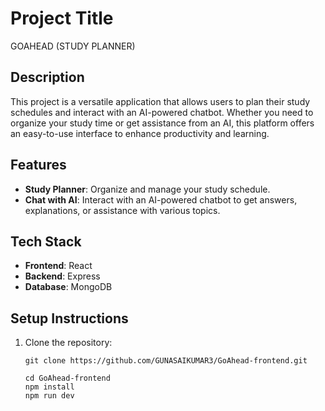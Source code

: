 # Project Title

GOAHEAD (STUDY PLANNER)

## Description

This project is a versatile application that allows users to plan their study schedules and interact with an AI-powered chatbot. Whether you need to organize your study time or get assistance from an AI, this platform offers an easy-to-use interface to enhance productivity and learning.

## Features

- **Study Planner**: Organize and manage your study schedule.
- **Chat with AI**: Interact with an AI-powered chatbot to get answers, explanations, or assistance with various topics.

## Tech Stack

- **Frontend**: React
- **Backend**: Express
- **Database**: MongoDB

## Setup Instructions

1. Clone the repository:

   ```
   git clone https://github.com/GUNASAIKUMAR3/GoAhead-frontend.git

   cd GoAhead-frontend
   npm install
   npm run dev
   ```
